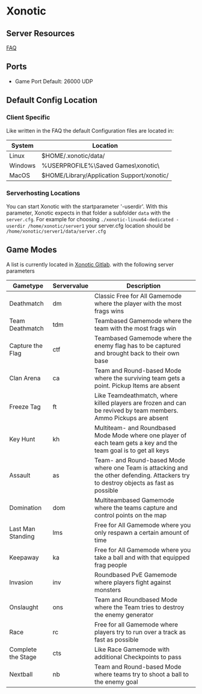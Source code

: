 # Xonotic

## Server Resources

[FAQ](https://xonotic.org/faq/)

## Ports

- Game Port Default: 26000 UDP

## Default Config Location

### Client Specific

Like written in the FAQ the default Configuration files are located in:

| System | Location |
|--|--|
| Linux | $HOME/.xonotic/data/ |
| Windows | %USERPROFILE%\Saved Games\xonotic\ |
| MacOS | $HOME/Library/Application Support/xonotic/ |

### Serverhosting Locations

You can start Xonotic with the startparameter '-userdir'. With this parameter, Xonotic expects in that folder a subfolder `data` with the `server.cfg`. For example for choosing `./xonotic-linux64-dedicated -userdir /home/xonotic/server1` your server.cfg location should be `/home/xonotic/server1/data/server.cfg`

## Game Modes

A list is currently located in [Xonotic Gitlab](https://gitlab.com/xonotic/xonotic/-/wikis/home#game-modes-or-game-types). with the following server parameters

| Gametype | Servervalue | Description |
|--|--|--|
| Deathmatch | dm | Classic Free for All Gamemode where the player with the most frags wins |
| Team Deathmatch | tdm | Teambased Gamemode where the team with the most frags win |
| Capture the Flag | ctf | Teambased Gamemode where the enemy flag has to be captured and brought back to their own base |
| Clan Arena | ca | Team and Round-based Mode where the surviving team gets a point. Pickup Items are absent |
| Freeze Tag | ft | Like Teamdeathmatch, where killed players are frozen and can be revived by team members. Ammo Pickups are absent |
| Key Hunt | kh | Multiteam- and Roundbased Mode Mode where one player of each team gets a key and the team goal is to get all keys | 
| Assault | as | Team- and Round-based Mode where one Team is attacking and the other defending. Attackers try to destroy objects as fast as possible |
| Domination | dom | Multiteambased Gamemode where the teams capture and control points on the map |
| Last Man Standing | lms | Free for All Gamemode where you only respawn a certain amount of time |
| Keepaway | ka | Free for All Gamemode where you take a ball and with that equipped frag people |
| Invasion | inv | Roundbased PvE Gamemode where players fight against monsters |
| Onslaught | ons | Team and Roundbased Mode where the Team tries to destroy the enemy generator |
| Race | rc | Free for all Gamemode where players try to run over a track as fast as possible |
| Complete the Stage | cts | Like Race Gamemode with additional Checkpoints to pass |
| Nextball | nb | Team and Round-based Mode where teams try to shoot a ball to the enemy goal |
